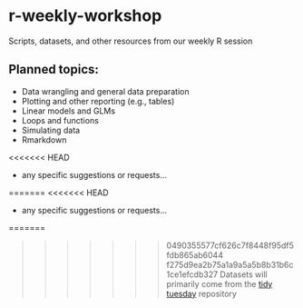 # r-weekly-workshop

Scripts, datasets, and other resources from our weekly R session

## Planned topics:

- Data wrangling and general data preparation
- Plotting and other reporting (e.g., tables)
- Linear models and GLMs
- Loops and functions
- Simulating data
- Rmarkdown

<<<<<<< HEAD
+ any specific suggestions or requests...

=======
<<<<<<< HEAD
+ any specific suggestions or requests...

=======
>>>>>>> 0490355577cf626c7f8448f95df5fdb865ab6044
>>>>>>> f275d9ea2b75a1a9a5a5b8b31b6c1ce1efcdb327
Datasets will primarily come from the [tidy tuesday](https://github.com/rfordatascience/tidytuesday) repository
